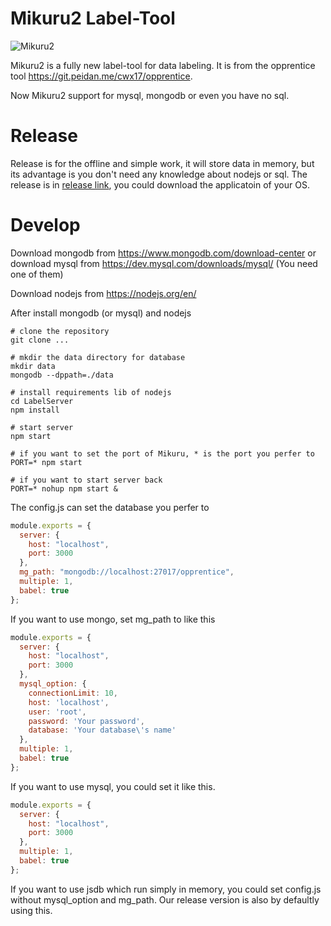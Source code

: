 # Mikuru2 Label-Tool

![Mikuru2](https://github.com/chenwenxiao/mikuru2/raw/master/LabelServer/public/ico/Mikuru.ico)

Mikuru2 is a fully new label-tool for data labeling. It is from the opprentice tool https://git.peidan.me/cwx17/opprentice.

Now Mikuru2 support for mysql, mongodb or even you have no sql. 

# Release

Release is for the offline and simple work, it will store data in memory, but its advantage is you don't need any knowledge about nodejs or sql. 
The release is in [release link](https://github.com/chenwenxiao/mikuru2/releases), you could download the applicatoin of your OS.

# Develop

Download mongodb from https://www.mongodb.com/download-center or download mysql from https://dev.mysql.com/downloads/mysql/ (You need one of them)

Download nodejs from https://nodejs.org/en/

After install mongodb (or mysql) and nodejs

```
# clone the repository
git clone ...

# mkdir the data directory for database
mkdir data
mongodb --dppath=./data

# install requirements lib of nodejs
cd LabelServer
npm install 

# start server
npm start

# if you want to set the port of Mikuru, * is the port you perfer to
PORT=* npm start 

# if you want to start server back
PORT=* nohup npm start &
```



The config.js can set the database you perfer to

```javascript
module.exports = {
  server: {
    host: "localhost",
    port: 3000
  },
  mg_path: "mongodb://localhost:27017/opprentice",
  multiple: 1,
  babel: true
};
```

If you want to use mongo, set mg_path to like this

```javascript
module.exports = {
  server: {
    host: "localhost",
    port: 3000
  },
  mysql_option: {
    connectionLimit: 10,
    host: 'localhost',
    user: 'root',
    password: 'Your password',
    database: 'Your database\'s name'
  },
  multiple: 1,
  babel: true
};
```

If you want to use mysql, you could set it like this.

```javascript
module.exports = {
  server: {
    host: "localhost",
    port: 3000
  },
  multiple: 1,
  babel: true
};
```

If you want to use jsdb which run simply in memory, you could set config.js without mysql_option and mg_path. Our release version is also by defaultly using this.
